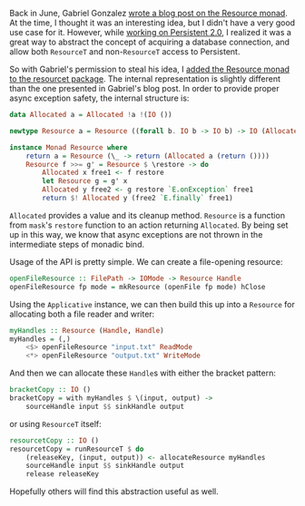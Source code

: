 Back in June, Gabriel Gonzalez [wrote a blog post on the Resource
monad](http://www.haskellforall.com/2013/06/the-resource-applicative.html). At
the time, I thought it was an interesting idea, but I didn't have a very good
use case for it. However, while [working on Persistent
2.0](https://github.com/yesodweb/persistent/wiki/Persistent-2.0-goals), I
realized it was a great way to abstract the concept of acquiring a database
connection, and allow both `ResourceT` and non-`ResourceT` access to
Persistent.

So with Gabriel's permission to steal his idea, I [added the Resource monad to
the resourcet
package](http://hackage.haskell.org/package/resourcet-0.4.10/docs/Control-Monad-Trans-Resource.html#g:11).
The internal representation is slightly different than the one presented in
Gabriel's blog post. In order to provide proper async exception safety, the internal structure is:

```haskell
data Allocated a = Allocated !a !(IO ())

newtype Resource a = Resource ((forall b. IO b -> IO b) -> IO (Allocated a))

instance Monad Resource where
    return a = Resource (\_ -> return (Allocated a (return ())))
    Resource f >>= g' = Resource $ \restore -> do
        Allocated x free1 <- f restore
        let Resource g = g' x
        Allocated y free2 <- g restore `E.onException` free1
        return $! Allocated y (free2 `E.finally` free1)
```

`Allocated` provides a value and its cleanup method. `Resource` is a function
from `mask`'s `restore` function to an action returning `Allocated`. By being
set up in this way, we know that async exceptions are not thrown in the
intermediate steps of monadic bind.

Usage of the API is pretty simple. We can create a file-opening resource:

```haskell
openFileResource :: FilePath -> IOMode -> Resource Handle
openFileResource fp mode = mkResource (openFile fp mode) hClose
```

Using the `Applicative` instance, we can then build this up into a `Resource`
for allocating both a file reader and writer:

```haskell
myHandles :: Resource (Handle, Handle)
myHandles = (,)
    <$> openFileResource "input.txt" ReadMode
    <*> openFileResource "output.txt" WriteMode
```

And then we can allocate these `Handle`s with either the bracket pattern:

```haskell
bracketCopy :: IO ()
bracketCopy = with myHandles $ \(input, output) ->
    sourceHandle input $$ sinkHandle output
```

or using `ResourceT` itself:

```haskell
resourcetCopy :: IO ()
resourcetCopy = runResourceT $ do
    (releaseKey, (input, output)) <- allocateResource myHandles
    sourceHandle input $$ sinkHandle output
    release releaseKey
```

Hopefully others will find this abstraction useful as well.
